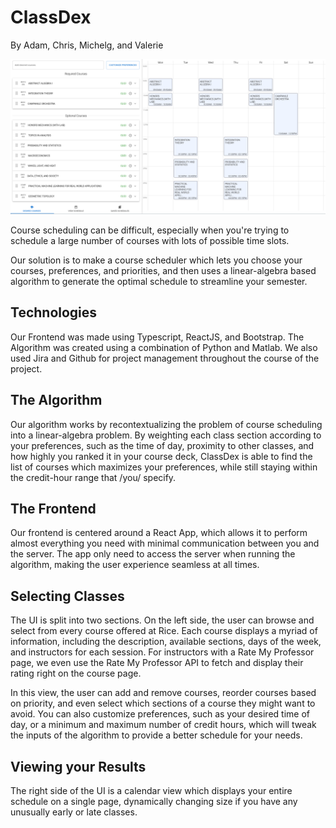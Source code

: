 # ClassDex
By Adam, Chris, Michelg, and Valerie

![ClassDex](./files/ClassDex.png)


Course scheduling can be difficult, especially when you're trying to schedule a large number of courses with lots of possible time slots.

Our solution is to make a course scheduler which lets you choose your courses, preferences, and priorities, and then uses a linear-algebra based algorithm to generate the optimal schedule to streamline your semester.

## Technologies

Our Frontend was made using Typescript, ReactJS, and Bootstrap. The Algorithm was created using a combination of Python and Matlab. We also used Jira and Github for project management throughout the course of the project.

## The Algorithm

Our algorithm works by recontextualizing the problem of course scheduling into a linear-algebra problem. By weighting each class section according to your preferences, such as the time of day, proximity to other classes, and how highly you ranked it in your course deck, ClassDex is able to find the list of courses which maximizes your preferences, while still staying within the credit-hour range that /you/ specify.

## The Frontend

Our frontend is centered around a React App, which allows it to perform almost everything you need with minimal communication between you and the server. The app only need to access the server when running the algorithm, making the user experience seamless at all times.

## Selecting Classes

The UI is split into two sections. On the left side, the user can browse and select from every course offered at Rice. Each course displays a myriad of information, including the description, available sections, days of the week, and instructors for each session. For instructors with a Rate My Professor page, we even use the Rate My Professor API to fetch and display their rating right on the course page.

In this view, the user can add and remove courses, reorder courses based on priority, and even select which sections of a course they might want to avoid. You can also customize preferences, such as your desired time of day, or a minimum and maximum number of credit hours, which will tweak the inputs of the algorithm to provide a better schedule for your needs.

## Viewing your Results

The right side of the UI is a calendar view which displays your entire schedule on a single page, dynamically changing size if you have any unusually early or late classes.

